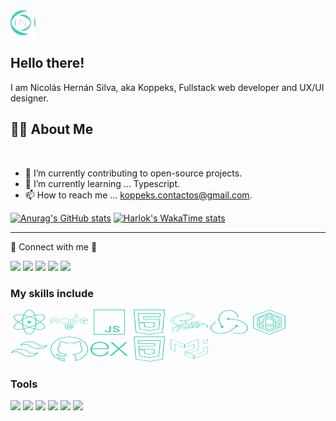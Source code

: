 <!-- Greeting -->
<img title="Logo" alt="Logo" src="./Logo.svg" width="40" height="40" />

## Hello there!

<p>I am Nicolás Hernán Silva, aka Koppeks, Fullstack web developer and UX/UI designer.
</p>

<!--Introduction -->
## 🧑🏽 About Me

</br>

- 🔧 I’m currently contributing to open-source projects.
- 📖 I’m currently learning ... Typescript.
- 📫 How to reach me ... koppeks.contactos@gmail.com.

[![Anurag's GitHub stats](https://github-readme-stats.vercel.app/api?username=Koppeks)](https://github.com/anuraghazra/github-readme-stats)  [![Harlok's WakaTime stats](https://github-readme-stats.vercel.app/api/wakatime?username=Koppeks)](https://github.com/anuraghazra/github-readme-stats)

<hr>
 📡 Connect with me 📱

<p>
<a href="https://www.linkedin.com/in/nicolas-silva/"><img src="https://img.shields.io/badge/-Nicolás%20Silva-0077B5?style=for-the-badge&logo=Linkedin&logoColor=white"/></a>
<a href="mailto:koppeks.contactos@gmail.com"><img src="https://img.shields.io/badge/-koppeks.contactos@gmail.com-D14836?style=for-the-badge&logo=Gmail&logoColor=white"/></a>
<a href="https://www.instagram.com/nico.silva.08/"><img src="https://img.shields.io/badge/-nico.silva.08-E4405F?style=for-the-badge&logo=Instagram&logoColor=white"/></a>
<a href="https://www.discord.com/users/360895618966880259"><img src="https://img.shields.io/badge/-koppeks-7289da?style=for-the-badge&logo=discord&logoColor=white"/></a>
<a href="https://nicolas-silva.vercel.app/"><img src="https://img.shields.io/badge/-Nicolás Silva-3C956A?style=for-the-badge&logo=About.me&logoColor=white"/></a>
</p>


### My skills include

<p>
	<img title="React" alt="react" src="./react.svg" width="60" height="40" />
	<img title="NodeJS" alt="NodeJS" src="./nodejs.svg" width="60" height="40" />
	<img title="JavaScript" alt="JavaScript" src="./javascript.svg" width="60"  height="40" />
	<img title="html" alt="html" src="./html.svg" width="60"  height="40" />
	<img title="sass" alt="sass" src="./sass.svg" width="60"  height="40" />
	<img title="reduxtoolkit" alt="reduxtoolkit" src="./reduxtoolkit.svg" width="60"  height="40" />
	<img title="sequelize" alt="sequelize" src="./sequelize.svg" width="60"  height="40" />
	<img title="tailwind" alt="tailwind" src="./tailwind.svg" width="60"  height="40" />
	<img title="github" alt="github" src="./github.svg" width="60"  height="40" />
	<img title="express" alt="express" src="./express.svg" width="60"  height="40" />
	<img title="css" alt="css" src="./css.svg" width="60"  height="40" />
	<img title="materialui" alt="materialui" src="./materialui.svg" width="60"  height="40" />
</p>

### Tools

<p>
<img src="https://img.shields.io/badge/-Figma-white?style=for-the-badge&logo=Figma"/>
<img src="https://img.shields.io/badge/-Notion-666?style=for-the-badge&logo=Notion"/>
<img src="https://img.shields.io/badge/-Jira-0077B5?style=for-the-badge&logo=Jira"/>
<img src="https://img.shields.io/badge/-Trello-0087E9?style=for-the-badge&logo=Trello"/>
<img src="https://img.shields.io/badge/-Gimp-442E25?style=for-the-badge&logo=Gimp"/>
<img src="https://img.shields.io/badge/-GitHub-000?style=for-the-badge&logo=GitHub"/>
</p>
